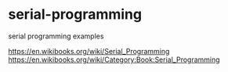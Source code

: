 # serial-programming
serial programming examples

<https://en.wikibooks.org/wiki/Serial_Programming>
<https://en.wikibooks.org/wiki/Category:Book:Serial_Programming>
